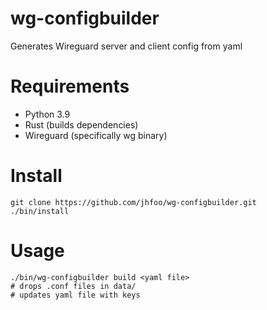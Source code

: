 # wg-configbuilder
Generates Wireguard server and client config from yaml

# Requirements
- Python 3.9
- Rust (builds dependencies)
- Wireguard (specifically wg binary)

# Install
```
git clone https://github.com/jhfoo/wg-configbuilder.git
./bin/install
```

# Usage
```
./bin/wg-configbuilder build <yaml file>
# drops .conf files in data/
# updates yaml file with keys
```

